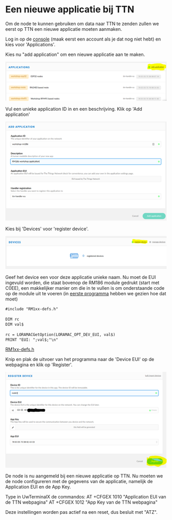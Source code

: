 # Een nieuwe applicatie bij TTN
Om de node te kunnen gebruiken om data naar TTN te zenden zullen we eerst op TTN een nieuwe applicatie moeten aanmaken.

Log in op de [console](https://console.thethingsnetwork.org) (maak eerst een account als je dat nog niet hebt) en kies voor 'Applications'.

Kies nu "add application" om een nieuwe applicatie aan te maken.

![](images/add-app.png)

Vul een unieke application ID in en een beschrijving. Klik op 'Add application'

![](images/rm-app.png)

Kies bij 'Devices' voor 'register device'.

![](images/reg-device.png)

Geef het device een voor deze applicatie unieke naam. Nu moet de EUI ingevuld worden, die staat bovenop de RM186 module gedrukt (start met C0EE), een makkelijker manier om die in te vullen is om onderstaande code op de module uit te voeren (in [eerste programma](programma.md) hebben we gezien hoe dat moet)

````
#include "RM1xx-defs.h"

DIM rc
DIM val$

rc = LORAMACGetOption(LORAMAC_OPT_DEV_EUI, val$)
PRINT "EUI: ";val$;"\n"
````
[RM1xx-defs.h](RM1xx-defs.h)

Knip en plak de uitvoer van het programma naar de 'Device EUI' op de webpagina en klik op 'Register'.

![](images/reg-dev1.png)

De node is nu aangemeld bij een nieuwe applicatie op TTN. Nu moeten we de node configureren met de gegevens van de applicatie, namelijk de Application EUI en de App Key.

Type in UwTerminalX de commandos:
AT +CFGEX 1010 "Application EUI van de TTN webpagina"
AT +CFGEX 1012 "App Key van de TTN webpagina"

Deze instellingen worden pas actief na een reset, dus besluit met "ATZ".

